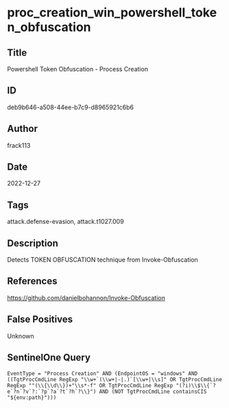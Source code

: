 # proc_creation_win_powershell_token_obfuscation

## Title
Powershell Token Obfuscation - Process Creation

## ID
deb9b646-a508-44ee-b7c9-d8965921c6b6

## Author
frack113

## Date
2022-12-27

## Tags
attack.defense-evasion, attack.t1027.009

## Description
Detects TOKEN OBFUSCATION technique from Invoke-Obfuscation

## References
https://github.com/danielbohannon/Invoke-Obfuscation

## False Positives
Unknown

## SentinelOne Query
```
EventType = "Process Creation" AND (EndpointOS = "windows" AND ((TgtProcCmdLine RegExp "\\w+`(\\w+|-|.)`[\\w+|\\s]" OR TgtProcCmdLine RegExp ""(\\{\\d\\})+"\\s*-f" OR TgtProcCmdLine RegExp "(?i)\\$\\{`?e`?n`?v`?:`?p`?a`?t`?h`?\\}") AND (NOT TgtProcCmdLine containsCIS "${env:path}")))

```